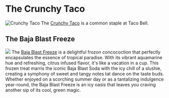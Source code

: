 <!DOCTYPE HTML>
<html>
  <body>
    <h1> The Crunchy Taco </h1>
    <img src="https://www.taco-bell.ro/wp-content/uploads/crunchy-taco-supreme.png" alt="Crunchy Taco"
    <p> The <a href="https://www.tacobell.com/">Crunchy Taco</a> is a common staple at Taco Bell. </p>
    <h2> The Baja Blast Freeze </h2> 
    <img src="https://hips.hearstapps.com/hmg-prod/images/mountain-dew-baja-blast-colada-freeze-1621520057.jpg" a;t="Baja Blast Freeze"
    <p> The <a href="https://www.tacobell.com/">Baja Blast Freeze</a> is a delightful frozon concocoction that perfectly encapsulates the essence of tropical paradise. With its vibrant aquamarine hue and refreshing, citrus infused flavor, it's like a vacation in a cup. This frozen treat marris the iconic Baja Blast Soda with the icy chill of a slushie, creating a symphony of sweet and tangy notes tat dance on the taste buds. Whether enjoyed on a scorching summer day or as a tantalizing indulgence year-round, the Baja Blast Freeze is an icy oasis that leaves you craving another sip of its cool, green magic. </p>
  </body>
</html>

